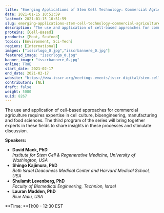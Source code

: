 ```yaml
---
title: "Emerging Applications of Stem Cell Technology: Commercial Agriculture"
date: 2021-01-15 10:51:59
lastmod: 2021-01-15 10:51:59
slug: emerging-applications-stem-cell-technology-commercial-agriculture
description: "The use and application of cell-based approaches for commercial agriculture requires expertise in cell culture, bioengineering, manufacturing and food sciences. The third program of the series will bring together experts in these fields to share insights in these processes and stimulate discussion.Speakers:"
proteins: [Cell-Based]
products: [Meat, Seafood]
topics: [Environment, Sci-Tech]
regions: [International]
images: ["isscrlogo_0.jpg","isscrbannere_0.jpg"]
featured_image: "isscrlogo_0.jpg"
banner_image: "isscrbannere_0.jpg"
online: TRUE
start_date: 2021-02-17
end_date: 2021-02-17
website: "https://www.isscr.org/meetings-events/isscr-digital/stem-cells-and-global-sustainability"
contributors: [NL]
draft: false
weight: 5000
uuid: 8267
---
```

The use and application of cell-based approaches for commercial
agriculture requires expertise in cell culture, bioengineering,
manufacturing and food sciences. The third program of the series will
bring together experts in these fields to share insights in these
processes and stimulate discussion.

**Speakers:**

-   **David Mack, PhD**\
    *Institute for Stem Cell & Regenerative Medicine, University of
    Washington, USA*
-   **Shingo Kajimura, PhD**\
    *Beth Israel Deaconess Medical Center and Harvard Medical School,
    USA*
-   **Shulamit Levenberg, PhD**\
    *Faculty of Biomedical Engineering, Technion, Israel*
-   **Lauran Madden, PhD**\
    *Blue Nalu, USA*

**Time: **11:00 - 12:30 EST
